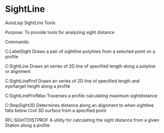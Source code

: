 # SightLine
AutoLisp SightLine Tools

Purpose:  To provide tools for analyzing sight distance

Commands:

C:LabelSight                 Draws a pair of sightline polylines from a selected point on a profile

C:SightLine                  Draws an series of 2D line of specified length along a polyline or alignment

C:SightLineProf              Draws an series of 2D line of specified length and eye/target height along a profile

C:SightLineProfMax           Traverses a profile calculating maximum sightdistance

C:StopSight3D                Determines distance along an alignment to when sightline falls below Civil 3D surface from a specified point

RFL:SIGHTDISTPROF            A utility for calculating the sight distance from a given Station along a profile